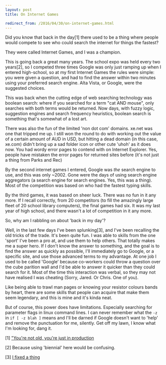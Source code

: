 ```yaml
---
layout: post
title: On Internet Games

redirect_from: /2016/04/30/on-internet-games.html
---
```



Did you know that back in the day[1] there used to be a thing where people would compete to see who could search the internet for things the fastest?

They were called Internet Games, and I was a champion. 

This is going back a great many years. The school expo was held every two years[2], so I competed three times Google was only just ramping up when I entered high-school, so at my first Internet Games the rules were simple: you were given a question, and had to find the answer within two minutes using your preferred search engine. Alta Vista, or Google, were the suggested choices. 

This was back when the cutting edge of web searching technology was boolean search: where if you searched for a term "cat AND mouse", only searches with both terms would be returned. Now days, with fuzzy logic, suggestion engines and search frequency heuristics, boolean search is something that's somewhat of a lost art. 

There was also the fun of the limited 'non dot com' domains. xe.net was one that tripped me up. I still won the round to do with working out the value of a certain amount of AUD in USD, but hitting a dead domain (in this case, xe.com) didn't bring up a sad folder icon or other cute 'uhoh' as it does now. You had wordy error pages to contend with on Internet Explorer. Yes, people have mistaken the error pages for returned sites before (it's not just a thing from Parks and Rec)

By the second internet games I entered, Google was *the* search engine to use, and this was only ~2002. Gone were the days of using search engine aggregators (a search engine for search engines. Yes, this was a thing). Most of the competition was based on who had the fastest typing skills. 

By the third games, it was based on sheer luck. There was no fun in it any more. If I recall correctly, from 20 competitors (to fill the amazingly large fleet of 20 school library computers), the final games had six. It was my last year of high school, and there wasn't a lot of competition in it any more. 

So, why am I rabbling on about 'back in my day'?

Well, in the last few days I've been splunking[3], and I've been recalling the old tricks of the trade. It's been quite fun. I was able to skills from the one 'sport' I've been a pro at, and use them to help others. That totally makes me a super hero. If I don't know the answer to something, and the goal is to find the answer as quickly as possible, I'll immediately go to Google, or a specific site, and use those advanced terms to my advantage. At one job I used to be called 'Google' because co-workers could throw a question over the cube parition wall and I'd be able to answer it quicker than they could search for it. Most of the time this interaction was verbal, so they may not have realised I was cheating (Sorry, Jared. Or Chris. One of you). 

Like being able to trawl man pages or knowing your resistor colours bands by heart, there are some skills that people can acquire that make them seem legendary, and this is mine and it's kinda neat. 

But of course, this power does have limitations. Especially searching for parameter flags in linux command lines. I can never remember what the `-z` in `if [ -z blah ]` means and I'll be darned if Google doesn't want to 'help' and remove the punctuation for me, silently. Get off my lawn, I know what I'm looking for, dang it.



[1] ["You're not old, you're just in production](https://twitter.com/freakboy3742/status/715918646674067456)

[2] Because using 'biennial' here would be confusing.

[3] [I fixed a thing](https://twitter.com/pjf/status/725609532991238144)
